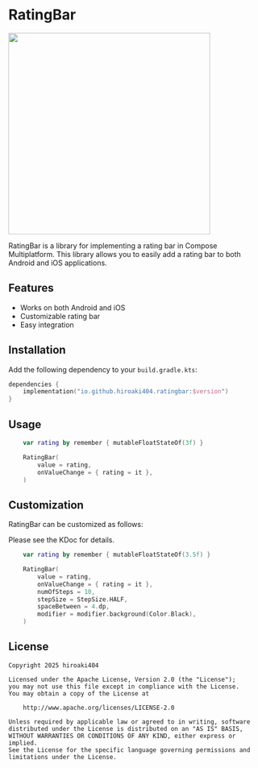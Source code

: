 # RatingBar

<img src="https://github.com/user-attachments/assets/f40a0bb9-21d0-4712-a175-82584c5cddda" width="400">

RatingBar is a library for implementing a rating bar in Compose Multiplatform. This library allows
you to easily add a rating bar to both Android and iOS applications.

## Features

- Works on both Android and iOS
- Customizable rating bar
- Easy integration

## Installation

Add the following dependency to your `build.gradle.kts`:

```kotlin
dependencies {
    implementation("io.github.hiroaki404.ratingbar:$version")
}
```

## Usage

```kotlin
    var rating by remember { mutableFloatStateOf(3f) }

    RatingBar(
        value = rating,
        onValueChange = { rating = it },
    )
```

## Customization

RatingBar can be customized as follows:

Please see the KDoc for details.

```kotlin
    var rating by remember { mutableFloatStateOf(3.5f) }

    RatingBar(
        value = rating,
        onValueChange = { rating = it },
        numOfSteps = 10,
        stepSize = StepSize.HALF,
        spaceBetween = 4.dp,
        modifier = modifier.background(Color.Black),
    )
```

## License

```
Copyright 2025 hiroaki404

Licensed under the Apache License, Version 2.0 (the "License");
you may not use this file except in compliance with the License.
You may obtain a copy of the License at

    http://www.apache.org/licenses/LICENSE-2.0

Unless required by applicable law or agreed to in writing, software
distributed under the License is distributed on an "AS IS" BASIS,
WITHOUT WARRANTIES OR CONDITIONS OF ANY KIND, either express or implied.
See the License for the specific language governing permissions and
limitations under the License.
```
